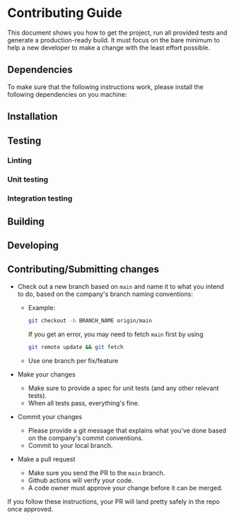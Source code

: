 # Contributing Guide

This document shows you how to get the project, run all provided tests and generate
a production-ready build. It must focus on the bare minimum to help a new developer
to make a change with the least effort possible.

<!--- All repos need a contributing guide, and it is recommended to explain the following sections -->
<!--- However, in non-production ones, you might want to skip some of them -->

## Dependencies

To make sure that the following instructions work, please install the following dependencies
on you machine:

<!--- Define dependencies here -->

## Installation

<!--- Write installation instructions, like how to clone the repo and install the dependencies -->

## Testing

### Linting

<!--- Explain how to run the linter -->

### Unit testing

<!--- Explain how to run the unit tests -->

### Integration testing

<!--- If applicable, explain how to run the integration tests -->

<!--- Write another section for end-to-end or contract tests if required -->

## Building

<!--- Explain how to build a production bundle. Docker instructions should be here -->

## Developing

<!--- Define any specific development instructions -->

## Contributing/Submitting changes

- Check out a new branch based on `main` and name it to what you intend to do,
  based on the company's branch naming conventions:

  - Example:

    ```sh
    git checkout -b BRANCH_NAME origin/main
    ```

    If you get an error, you may need to fetch `main` first by using

    ```sh
    git remote update && git fetch
    ```

  - Use one branch per fix/feature

- Make your changes
  - Make sure to provide a spec for unit tests (and any other relevant tests).
  - When all tests pass, everything's fine.
- Commit your changes
  - Please provide a git message that explains what you've done based on the company's commit conventions.
  - Commit to your local branch.
- Make a pull request
  - Make sure you send the PR to the `main` branch.
  - Github actions will verify your code.
  - A code owner must approve your change before it can be merged.

If you follow these instructions, your PR will land pretty safely in the repo once approved.
